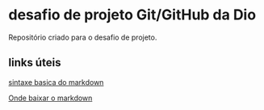 # desafio de projeto Git/GitHub da Dio
Repositório criado para o desafio de projeto.
## links úteis
[sintaxe basica do markdown](https://www.markdownguide.org/basic-syntax/)

[Onde baixar  o markdown](http://markdownpad.com/)
